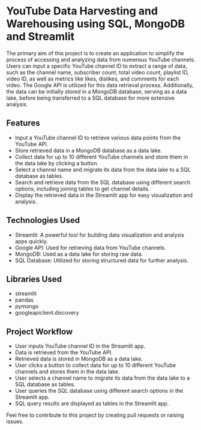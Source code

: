# YouTube Data Harvesting and Warehousing using SQL, MongoDB and Streamlit
The primary aim of this project is to create an application to simplify the process of accessing and analyzing data from numerous YouTube channels. Users can input a specific YouTube channel ID to extract a range of data, such as the channel name, subscriber count, total video count, playlist ID, video ID, as well as metrics like likes, dislikes, and comments for each video. The Google API is utilized for this data retrieval process. Additionally, the data can be initially stored in a MongoDB database, serving as a data lake, before being transferred to a SQL database for more extensive analysis.

## Features

- Input a YouTube channel ID to retrieve various data points from the YouTube API.
- Store retrieved data in a MongoDB database as a data lake.
- Collect data for up to 10 different YouTube channels and store them in the data lake by clicking a button.
- Select a channel name and migrate its data from the data lake to a SQL database as tables.
- Search and retrieve data from the SQL database using different search options, including joining tables to get channel details.
- Display the retrieved data in the Streamlit app for easy visualization and analysis.
  
## Technologies Used

- Streamlit: A powerful tool for building data visualization and analysis apps quickly.
- Google API: Used for retrieving data from YouTube channels.
- MongoDB: Used as a data lake for storing raw data.
- SQL Database: Utilized for storing structured data for further analysis.

## Libraries Used
- streamlit
- pandas
- pymongo
- googleapiclient.discovery

## Project Workflow
- User inputs YouTube channel ID in the Streamlit app.
- Data is retrieved from the YouTube API.
- Retrieved data is stored in MongoDB as a data lake.
- User clicks a button to collect data for up to 10 different YouTube channels and stores them in the data lake.
- User selects a channel name to migrate its data from the data lake to a SQL database as tables.
- User queries the SQL database using different search options in the Streamlit app.
- SQL query results are displayed as tables in the Streamlit app.

Feel free to contribute to this project by creating pull requests or raising issues.

